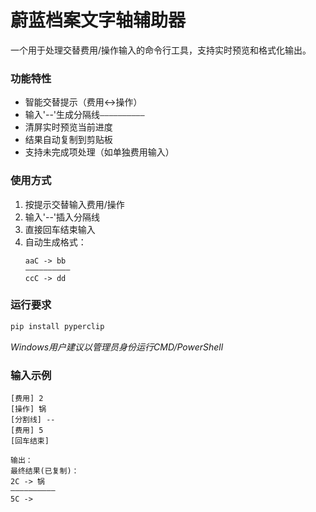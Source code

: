 # 蔚蓝档案文字轴辅助器

一个用于处理交替费用/操作输入的命令行工具，支持实时预览和格式化输出。

### 功能特性
- 智能交替提示（费用↔操作）
- 输入'--'生成分隔线`——————————`
- 清屏实时预览当前进度
- 结果自动复制到剪贴板
- 支持未完成项处理（如单独费用输入）

### 使用方式
1. 按提示交替输入费用/操作
2. 输入'--'插入分隔线
3. 直接回车结束输入
4. 自动生成格式：
   ```
   aaC -> bb
   ——————————
   ccC -> dd
   ```

### 运行要求
```bash
pip install pyperclip
```
*Windows用户建议以管理员身份运行CMD/PowerShell*

### 输入示例
```
[费用] 2
[操作] 锅
[分割线] --
[费用] 5
[回车结束]

输出：
最终结果(已复制)：
2C -> 锅
——————————
5C -> 
```
